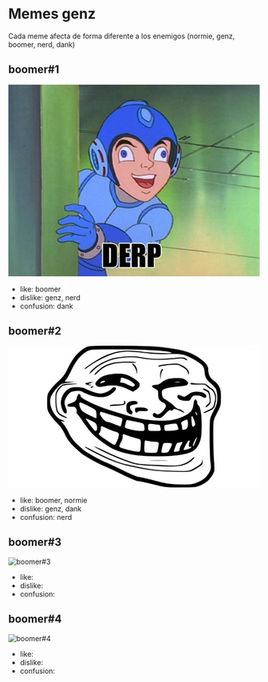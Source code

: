 # Memes genz

Cada meme afecta de forma diferente a los enemigos (normie, genz, boomer, nerd, dank)

## boomer#1

![boomer#1](./boomer_1.jpg)

- like: boomer
- dislike: genz, nerd
- confusion: dank

## boomer#2

![boomer#2](./boomer_2.jpg)

- like: boomer, normie
- dislike: genz, dank
- confusion: nerd

## boomer#3

![boomer#3](./boomer_3.jpg)

- like: 
- dislike: 
- confusion:

## boomer#4

![boomer#4](./boomer_4.jpg)

- like: 
- dislike: 
- confusion: 



